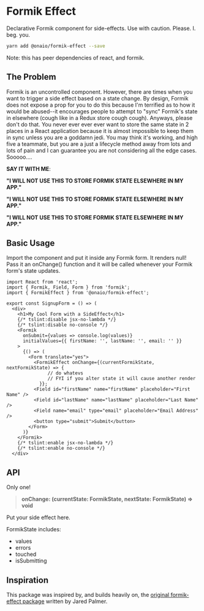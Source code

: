 # Formik Effect

Declarative Formik component for side-effects. Use with caution. Please. I. beg. you.

```sh
yarn add @onaio/formik-effect --save
```

Note: this has peer dependencies of react, and formik.

## The Problem

Formik is an uncontrolled component. However, there are times when you want to trigger a side effect based on a state change. By design, Formik does not expose a prop for you to do this because I'm terrified as to how it would be abused--it encourages people to attempt to "sync" Formik's state in elsewhere (cough like in a Redux store cough cough). Anyways, please don't do that. You never ever ever ever want to store the same state in 2 places in a React application because it is almost impossible to keep them in sync unless you are a goddamn jedi. You may think it's working, and high five a teammate, but you are a just a lifecycle method away from lots and lots of pain and I can guarantee you are not considering all the edge cases. Sooooo....

**SAY IT WITH ME**:

**"I WILL NOT USE THIS TO STORE FORMIK STATE ELSEWHERE IN MY APP."**

**"I WILL NOT USE THIS TO STORE FORMIK STATE ELSEWHERE IN MY APP."**

**"I WILL NOT USE THIS TO STORE FORMIK STATE ELSEWHERE IN MY APP."**

## Basic Usage

Import the <FormikEffect> component and put it inside any Formik form. It renders null! Pass it an onChange() function and it will be called whenever your Formik form's state updates.

```tsx
import React from 'react';
import { Formik, Field, Form } from 'formik';
import { FormikEffect } from '@onaio/formik-effect';

export const SignupForm = () => (
  <div>
    <h1>My Cool Form with a SideEffect</h1>
    {/* tslint:disable jsx-no-lambda */}
    {/* tslint:disable no-console */}
    <Formik
      onSubmit={values => console.log(values)}
      initialValues={{ firstName: '', lastName: '', email: '' }}
    >
      {() => (
        <Form translate="yes">
          <FormikEffect onChange={(currentFormikState, nextFormikState) => {
               // do whatevs
               // FYI if you alter state it will cause another render
            }};
          <Field id="firstName" name="firstName" placeholder="First Name" />
          <Field id="lastName" name="lastName" placeholder="Last Name" />
          <Field name="email" type="email" placeholder="Email Address" />
          <button type="submit">Submit</button>
        </Form>
      )}
    </Formik>
    {/* tslint:enable jsx-no-lambda */}
    {/* tslint:enable no-console */}
  </div>
```

## API

Only one!

> **onChange: (currentState: FormikState<Values>, nextState: FormikState<Values>) => void**

Put your side effect here.

FormikState includes:

- values
- errors
- touched
- isSubmitting

## Inspiration

This package was inspired by, and builds heavily on, the [original formik-effect package](https://github.com/jaredpalmer/formik-effect) written by Jared Palmer.
